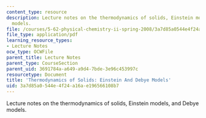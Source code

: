 ```yaml
---
content_type: resource
description: Lecture notes on the thermodynamics of solids, Einstein models, and Debye
  models.
file: /courses/5-62-physical-chemistry-ii-spring-2008/3a7d85a0544e4f24a16ae196566108b7_21_562ln08.pdf
file_type: application/pdf
learning_resource_types:
- Lecture Notes
ocw_type: OCWFile
parent_title: Lecture Notes
parent_type: CourseSection
parent_uid: 3691784a-a649-a9d4-7bde-3e96c453997c
resourcetype: Document
title: 'Thermodynamics of Solids: Einstein And Debye Models'
uid: 3a7d85a0-544e-4f24-a16a-e196566108b7
---
```

Lecture notes on the thermodynamics of solids, Einstein models, and Debye models.

